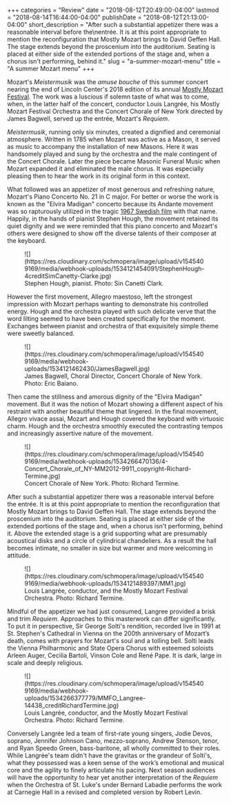 +++
categories = "Review"
date = "2018-08-12T20:49:00-04:00"
lastmod = "2018-08-14T16:44:00-04:00"
publishDate = "2018-08-12T21:13:00-04:00"
short_description = "After such a substantial appetizer there was a reasonable interval before the\nentrée. It is at this point appropriate to mention the reconfiguration that Mostly Mozart brings to David Geffen Hall. The stage extends beyond the proscenium into the auditorium. Seating is placed at either side of the extended portions of the stage and, when a chorus isn&#039;t performing, behind it."
slug = "a-summer-mozart-menu"
title = "A summer Mozart menu"
+++

Mozart's *Meistermusik* was the *amuse bouche* of this summer concert nearing
the end of Lincoln Center's 2018 edition of its annual [Mostly Mozart Festival](http://www.lincolncenter.org/mostly-mozart-festival). The work was a luscious if solemn taste of what was to come, when, in the latter half of the concert, conductor Louis Langrée, his Mostly Mozart Festival Orchestra and the Concert Chorale of New York directed by James Bagwell, served up the entrée, Mozart's *Requiem*.

*Meistermusik*, running only six minutes, created a dignified and ceremonial atmosphere. Written in 1785 when Mozart was active as a Mason, it served as music to accompany the installation of new Masons. Here it was handsomely played and sung by the orchestra and the male contingent of the Concert Chorale. Later the piece became Masonic Funeral Music when Mozart expanded it and eliminated the male chorus. It was especially pleasing then to hear the work in its original form in this context.

What followed was an appetizer of most generous and refreshing nature, Mozart's Piano Concerto No. 21 in C major. For better or worse the work is known as the "Elvira Madigan" concerto because its Andante movement was so rapturously utilized in the tragic [1967 Swedish film](https://en.wikipedia.org/wiki/Elvira_Madigan_(1967_film)) with that name. Happily, in the hands of pianist Stephen Hough, the movement retained its quiet dignity and we were reminded that this piano concerto and Mozart's others were designed to show off the diverse talents of their composer at the keyboard.

<figure data-type="image">
![](https://res.cloudinary.com/schmopera/image/upload/v1545409169/media/webhook-uploads/1534121454091/StephenHough-4creditSimCanetty-Clarke.jpg)
<figcaption>Stephen Hough, pianist. Photo: Sin Canetti Clark.</figcaption>
</figure>

However the first movement, Allegro maestoso, left the strongest impression with Mozart perhaps wanting to demonstrate his controlled energy. Hough and the orchestra played with such delicate verve that the word lilting seemed to have been created specifically for the moment. Exchanges between pianist and orchestra of that exquisitely simple theme were sweetly balanced.

<figure data-type="image">
![](https://res.cloudinary.com/schmopera/image/upload/v1545409169/media/webhook-uploads/1534121462430/JamesBagwell.jpg)
<figcaption>James Bagwell, Choral Director, Concert Chorale of New York. Photo: Eric Baiano.</figcaption>
</figure>

Then came the stillness and amorous dignity of the "Elvira Madigan" movement. But it was the notion of Mozart showing a different aspect of his restraint with another beautiful theme that lingered. In the final movement, Allegro vivace assai, Mozart and Hough covered the keyboard with virtuosic charm. Hough and the orchestra smoothly executed the contrasting tempos and increasingly assertive nature of the movement.

<figure data-type="image">
![](https://res.cloudinary.com/schmopera/image/upload/v1545409169/media/webhook-uploads/1534266470136/4-Concert_Chorale_of_NY-MM2012-9911_copyright-Richard-Termine.jpg)
<figcaption>Concert Chorale of New York. Photo: Richard Termine.</figcaption>
</figure>

After such a substantial appetizer there was a reasonable interval before the entrée. It is at this point appropriate to mention the reconfiguration that Mostly Mozart brings to David Geffen Hall. The stage extends beyond the proscenium into the auditorium. Seating is placed at either side of the extended portions of the stage and, when a chorus isn't performing, behind it. Above the extended stage is a grid supporting what are presumably acoustical disks and a circle of cylindrical chandeliers. As a result the hall becomes intimate, no smaller in size but warmer and more welcoming in attitude.

<figure data-type="image">
![](https://res.cloudinary.com/schmopera/image/upload/v1545409169/media/webhook-uploads/1534121489397/MM1.jpg)
<figcaption>Louis Langrée, conductor, and the Mostly Mozart Festival Orchestra. Photo: Richard Termine.</figcaption>
</figure>

Mindful of the appetizer we had just consumed, Langree provided a brisk and trim *Requiem*. Approaches to this masterwork can differ significantly. To put it in perspective, Sir George Solti's rendition, recorded live in 1991 at St. Stephen's Cathedral in Vienna on the 200th anniversary of Mozart’s death, comes with prayers for Mozart's soul and a tolling bell. Solti leads the Vienna Philharmonic and State Opera Chorus with esteemed soloists Arleen Auger, Cecilia Bartoli, Vinson Cole and René Pape. It is dark, large in scale and deeply religious.

<figure data-type="image">
![](https://res.cloudinary.com/schmopera/image/upload/v1545409169/media/webhook-uploads/1534266377779/MMFO_Langree-14438_creditRichardTermine.jpg)
<figcaption>Louis Langrée, conductor, and the Mostly Mozart Festival Orchestra. Photo: Richard Termine.</figcaption>
</figure>

Conversely Langrée led a team of first-rate young singers, Jodie Devos, soprano, Jennifer Johnson Cano, mezzo-soprano, Andrew Stenson, tenor, and Ryan Speedo Green, bass-baritone, all wholly committed to their roles. While Langrée's team didn't have the gravitas or the grandeur of Solti's, what they possessed was a keen sense of the work’s emotional and musical core and the agility to finely articulate his pacing. Next season audiences will have the opportunity to hear yet another interpretation of the *Requiem* when the Orchestra of St. Luke's under Bernard Labadie performs the work at Carnegie Hall in a revised and completed version by Robert Levin.


